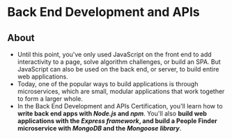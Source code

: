 # Back End Development and APIs

## About

- Until this point, you've only used JavaScript on the front end to add interactivity to a page, solve algorithm challenges, or build an SPA. But JavaScript can also be used on the back end, or server, to build entire web applications.
- Today, one of the popular ways to build applications is through microservices, which are small, modular applications that work together to form a larger whole.
- In the Back End Development and APIs Certification, you'll learn how to **write back end apps with _Node.js_ and _npm_**. You'll also **build web applications with the _Express framework_, and build a People Finder microservice with _MongoDB_ and the _Mongoose library_**.
